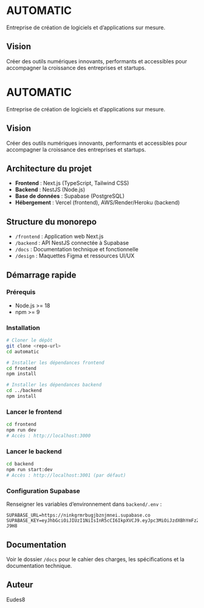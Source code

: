 
# AUTOMATIC

Entreprise de création de logiciels et d’applications sur mesure.

## Vision
Créer des outils numériques innovants, performants et accessibles pour accompagner la croissance des entreprises et startups.

# AUTOMATIC

Entreprise de création de logiciels et d’applications sur mesure.

## Vision
Créer des outils numériques innovants, performants et accessibles pour accompagner la croissance des entreprises et startups.

## Architecture du projet

- **Frontend** : Next.js (TypeScript, Tailwind CSS)
- **Backend** : NestJS (Node.js)
- **Base de données** : Supabase (PostgreSQL)
- **Hébergement** : Vercel (frontend), AWS/Render/Heroku (backend)

## Structure du monorepo

- `/frontend` : Application web Next.js
- `/backend` : API NestJS connectée à Supabase
- `/docs` : Documentation technique et fonctionnelle
- `/design` : Maquettes Figma et ressources UI/UX

## Démarrage rapide

### Prérequis
- Node.js >= 18
- npm >= 9

### Installation

```bash
# Cloner le dépôt
git clone <repo-url>
cd automatic

# Installer les dépendances frontend
cd frontend
npm install

# Installer les dépendances backend
cd ../backend
npm install
```

### Lancer le frontend

```bash
cd frontend
npm run dev
# Accès : http://localhost:3000
```

### Lancer le backend

```bash
cd backend
npm run start:dev
# Accès : http://localhost:3001 (par défaut)
```

### Configuration Supabase

Renseigner les variables d’environnement dans `backend/.env` :

```
SUPABASE_URL=https://ninkgrmrbugjbznjmnei.supabase.co
SUPABASE_KEY=eyJhbGciOiJIUzI1NiIsInR5cCI6IkpXVCJ9.eyJpc3MiOiJzdXBhYmFzZSIsInJlZiI6Im5pbmtncm1yYnVnamJ6bmptbmVpIiwicm9sZSI6ImFub24iLCJpYXQiOjE3NDY3MDAwMzYsImV4cCI6MjA2MjI3NjAzNn0.kdex8jc_PWRPRzNA59xuSYBNdwEd6rg9tF1M5M-J9H8
```

## Documentation

Voir le dossier `/docs` pour le cahier des charges, les spécifications et la documentation technique.

## Auteur
Eudes8

